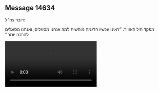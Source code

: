 ## Message 14634

דובר צה"ל:

מפקד חיל האוויר: ״ראינו עכשיו הדגמה מוחשית למה אנחנו מסוגלים, ואנחנו מסוגלים להרבה יותר״

![Video](https://data.iron-swords.co.il/2024/December/26/14634/14634_media.mp4)

